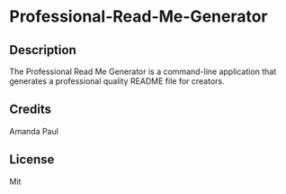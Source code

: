# Professional-Read-Me-Generator

## Description

The Professional Read Me Generator is a command-line application that generates a professional quality README file for creators. 

## Credits

Amanda Paul 

## License

Mit

